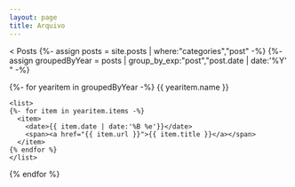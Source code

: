 ```yaml
---
layout: page
title: Arquivo
---
```


<<a name="posts"></a>
<archieve>
  <name>Posts</name>
  {%- assign posts = site.posts | where:"categories","post" -%}
  {%- assign groupedByYear = posts | group_by_exp:"post","post.date | date:'%Y' " -%}
  <!-- total posts: {{ posts.size }} -->

  {%- for yearitem in groupedByYear -%}
  <yearlist>
    <year>{{ yearitem.name }}</year>

    <list>
    {%- for item in yearitem.items -%}
      <item>
        <date>{{ item.date | date:'%B %e'}}</date>
        <span><a href="{{ item.url }}">{{ item.title }}</a></span>
      </item>
    {% endfor %}
    </list>
  </yearlist>
  {% endfor %}
</archieve>
